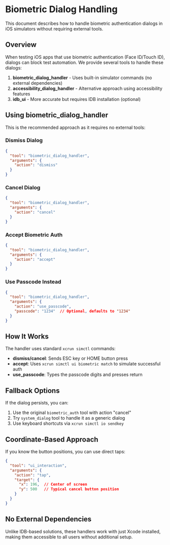 # Biometric Dialog Handling

This document describes how to handle biometric authentication dialogs in iOS simulators without requiring external tools.

## Overview

When testing iOS apps that use biometric authentication (Face ID/Touch ID), dialogs can block test automation. We provide several tools to handle these dialogs:

1. **biometric_dialog_handler** - Uses built-in simulator commands (no external dependencies)
2. **accessibility_dialog_handler** - Alternative approach using accessibility features
3. **idb_ui** - More accurate but requires IDB installation (optional)

## Using biometric_dialog_handler

This is the recommended approach as it requires no external tools:

### Dismiss Dialog
```json
{
  "tool": "biometric_dialog_handler",
  "arguments": {
    "action": "dismiss"
  }
}
```

### Cancel Dialog
```json
{
  "tool": "biometric_dialog_handler",
  "arguments": {
    "action": "cancel"
  }
}
```

### Accept Biometric Auth
```json
{
  "tool": "biometric_dialog_handler",
  "arguments": {
    "action": "accept"
  }
}
```

### Use Passcode Instead
```json
{
  "tool": "biometric_dialog_handler",
  "arguments": {
    "action": "use_passcode",
    "passcode": "1234"  // Optional, defaults to "1234"
  }
}
```

## How It Works

The handler uses standard `xcrun simctl` commands:
- **dismiss/cancel**: Sends ESC key or HOME button press
- **accept**: Uses `xcrun simctl ui biometric match` to simulate successful auth
- **use_passcode**: Types the passcode digits and presses return

## Fallback Options

If the dialog persists, you can:

1. Use the original `biometric_auth` tool with action "cancel"
2. Try `system_dialog` tool to handle it as a generic dialog
3. Use keyboard shortcuts via `xcrun simctl io sendkey`

## Coordinate-Based Approach

If you know the button positions, you can use direct taps:

```json
{
  "tool": "ui_interaction",
  "arguments": {
    "action": "tap",
    "target": {
      "x": 196,  // Center of screen
      "y": 500   // Typical cancel button position
    }
  }
}
```

## No External Dependencies

Unlike IDB-based solutions, these handlers work with just Xcode installed, making them accessible to all users without additional setup.